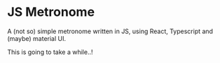 # JS Metronome

A (not so) simple metronome written in JS, using React, Typescript and (maybe) material UI.

This is going to take a while..!
